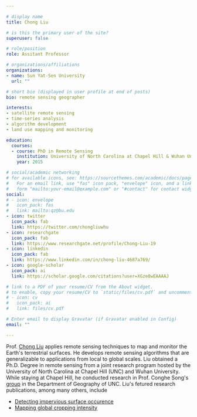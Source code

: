 ```yaml
---

# display name
title: Chong Liu

# is this the primary user of the site?
superuser: false

# role/position
role: Assitant Professor 

# organizations/affiliations
organizations:
- name: Sun Yat-Sen University
  url: ""

# short bio (displayed in user profile at end of posts)
bio: remote sensing geographer

interests:
- satellite remote sensing
- time-series analysis
- algorithm development
- land use mapping and monitoring

education:
  courses:
  - course: PhD in Remote Sensing
    institution: University of North Carolina at Chapel Hill & Wuhan University
    year: 2015

# social/academic networking
# for available icons, see: https://sourcethemes.com/academic/docs/page-builder/#icons
#   For an email link, use "fas" icon pack, "envelope" icon, and a link in the
#   form "mailto:your-email@example.com" or "#contact" for contact widget.
social:
# - icon: envelope
#   icon_pack: fas
#   link: mailto:qz@bu.edu
- icon: twitter
  icon_pack: fab
  link: https://twitter.com/chongliuwhu
- icon: researchgate
  icon_pack: fab
  link: https://www.researchgate.net/profile/Chong-Liu-19
- icon: linkedin
  icon_pack: fab
  link: https://www.linkedin.com/in/chong-liu-4687a769/
- icon: google-scholar
  icon_pack: ai
  link: https://scholar.google.com/citations?user=XGze8wEAAAAJ

# link to a PDF of your resume/CV from the About widget.
# to enable, copy your resume/CV to `static/files/cv.pdf` and uncomment the lines below.
# - icon: cv
#   icon_pack: ai
#   link: files/cv.pdf

# Enter email to display Gravatar (if Gravatar enabled in Config)
email: ""

---
```


Prof. [Chong Liu](https://scholar.google.com/citations?user=XGze8wEAAAAJ) applies remote sensing techniques to map and monitor the Earth's terrestrial surfaces.
He develops remote sensing algorithms that are generalizable to applications from local to global scales. 
Liu obtained a Ph.D. Degree in remote sensing from a joint research program hosted by the University of North Carolina at Chapel Hill (UNC) and Wuhan University.
While staying at Chapel Hill, he conducted research in Prof. Conghe Song's [group](https://csong.web.unc.edu/dr-chong-liu/) in the Department of Geography of UNC. 
Liu's fetured research publications, among many others, include 
  - [Detecting impervious surface occurence](https://www.sciencedirect.com/science/article/pii/S0034425719301762)
  - [Mapping global cropping intensity](https://www.sciencedirect.com/science/article/abs/pii/S0034425720304685) 

